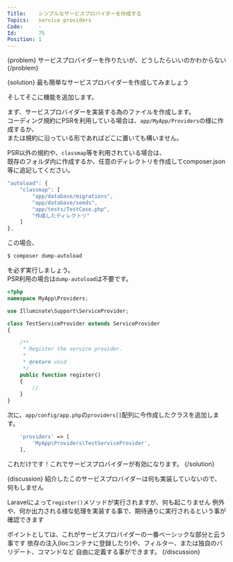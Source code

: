 ```yaml
---
Title:    シンプルなサービスプロバイダーを作成する
Topics:   service providers
Code:     -
Id:       75
Position: 1
---
```


{problem}
サービスプロバイダーを作りたいが、どうしたらいいのかわからない
{/problem}

{solution}
最も簡単なサービスプロバイダーを作成してみましょう  

そしてそこに機能を追加します。

まず、サービスプロバイダーを実装する為のファイルを作成します。  
コーディング規約にPSRを利用している場合は、`app/MyApp/Providers`の様に作成するか、  
または規約に沿っている形であればどこに置いても構いません。  

PSR以外の規約や、`classmap`等を利用されている場合は、  
既存のフォルダ内に作成するか、任意のディレクトリを作成してcomposer.json等に追記してください。

```js
"autoload": {
    "classmap": [
        "app/database/migrations",
        "app/database/seeds",
        "app/tests/TestCase.php",
        "作成したディレクトリ"
	]
},
```

この場合、
```bash
$ composer dump-autoload
```

を必ず実行しましょう。  
PSR利用の場合は`dump-autoload`は不要です。

```php
<?php
namespace MyApp\Providers;

use Illuminate\Support\ServiceProvider;

class TestServiceProvider extends ServiceProvider
{

    /**
     * Register the service provider.
     *
     * @return void
     */
    public function register()
    {
        //
    }
}

```
次に、`app/config/app.php`の`providers[]`配列に今作成したクラスを追加します。

```php
    'providers' => [
        'MyApp\Providers\TestServiceProvider',
    ],
```
これだけです！これでサービスプロバイダーが有効になります。
{/solution}

{discussion}
紹介したこのサービスプロバイダーは何も実装していないので、何もしません

Laravelによって`register()`メソッドが実行されますが、何も起こりません
例外や、何か出力される様な処理を実装する事で、期待通りに実行されるという事が確認できます

ポイントとしては、これがサービスプロバイダーの一番ベーシックな部分と云う事です
依存の注入(Iocコンテナに登録したり)や、フィルター、または独自のバリデート、コマンドなど
自由に定義する事ができます。
{/discussion}
